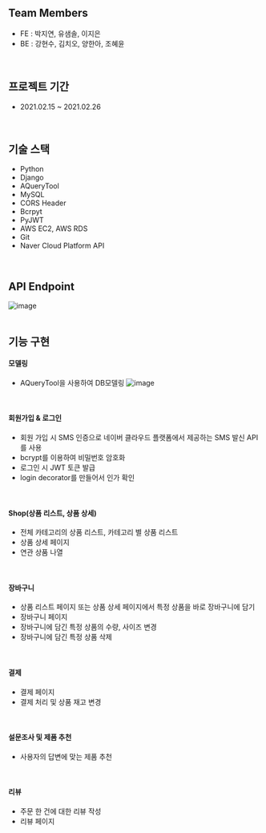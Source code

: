 ## Team Members
- FE : 박지연, 유샘솔, 이지은
- BE : 강현수, 김치오, 양한아, 조혜윤
<br>

## 프로젝트 기간
- 2021.02.15 ~ 2021.02.26
<br>

## 기술 스택

- Python
- Django
- AQueryTool
- MySQL
- CORS Header
- Bcrpyt
- PyJWT
- AWS EC2, AWS RDS
- Git
- Naver Cloud Platform API
<br>

## API Endpoint
![image](https://user-images.githubusercontent.com/70516522/115139410-b942b180-a06c-11eb-959c-8392ee19269e.png)
<br><br>

## 기능 구현

#### 모델링

- AQueryTool을 사용하여 DB모델링
![image](https://user-images.githubusercontent.com/70516522/115139417-c19aec80-a06c-11eb-8abc-0d71b69bb01c.png)
<br>

#### 회원가입 & 로그인

- 회원 가입 시 SMS 인증으로 네이버 클라우드 플랫폼에서 제공하는 SMS 발신 API를 사용
- bcrypt를 이용하여 비밀번호 암호화
- 로그인 시 JWT 토큰 발급
- login decorator를 만들어서 인가 확인
<br>

#### Shop(상품 리스트, 상품 상세)

- 전체 카테고리의 상품 리스트, 카테고리 별 상품 리스트
- 상품 상세 페이지
- 연관 상품 나열
<br>

#### 장바구니

- 상품 리스트 페이지 또는 상품 상세 페이지에서 특정 상품을 바로 장바구니에 담기
- 장바구니 페이지
- 장바구니에 담긴 특정 상품의 수량, 사이즈 변경
- 장바구니에 담긴 특정 상품 삭제
<br>

#### 결제

- 결제 페이지
- 결제 처리 및 상품 재고 변경
<br>

#### 설문조사 및 제품 추천

- 사용자의 답변에 맞는 제품 추천
<br>

#### 리뷰

- 주문 한 건에 대한 리뷰 작성
- 리뷰 페이지
